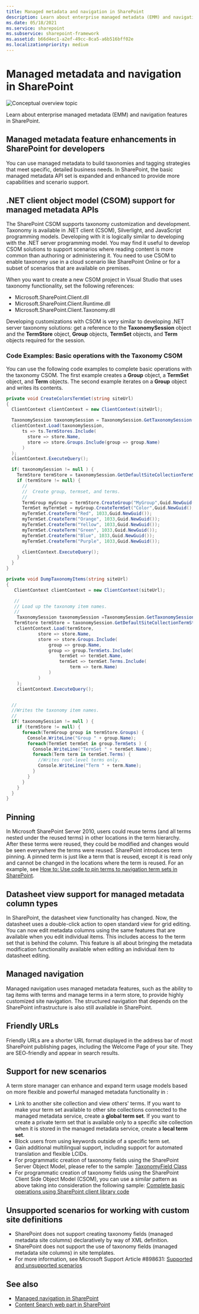 ```yaml
---
title: Managed metadata and navigation in SharePoint
description: Learn about enterprise managed metadata (EMM) and navigation features in SharePoint.
ms.date: 05/18/2021
ms.service: sharepoint
ms.subservice: sharepoint-framework
ms.assetid: b66d4ec1-a2ef-49cc-8ca5-a6b516bff02e
ms.localizationpriority: medium
---
```

# Managed metadata and navigation in SharePoint

![Conceptual overview topic](../images/mod_icon_badge_conoverview.png)

Learn about enterprise managed metadata (EMM) and navigation features in SharePoint.

## Managed metadata feature enhancements in SharePoint for developers

You can use managed metadata to build taxonomies and tagging strategies that meet specific, detailed business needs. In SharePoint, the basic managed metadata API set is expanded and enhanced to provide more capabilities and scenario support.

## .NET client object model (CSOM) support for managed metadata APIs

The SharePoint CSOM supports taxonomy customization and development. Taxonomy is available in .NET client (CSOM), Silverlight, and JavaScript programming models. Developing with it is logically similar to developing with the .NET server programming model. You may find it useful to develop CSOM solutions to support scenarios where reading content is more common than authoring or administering it. You need to use CSOM to enable taxonomy use in a cloud scenario like SharePoint Online or for a subset of scenarios that are available on premises.

When you want to create a new CSOM project in Visual Studio that uses taxonomy functionality, set the following references:

- Microsoft.SharePoint.Client.dll
- Microsoft.SharePoint.Client.Runtime.dll
- Microsoft.SharePoint.Client.Taxonomy.dll

Developing customizations with CSOM is very similar to developing .NET server taxonomy solutions: get a reference to the **TaxonomySession** object and the **TermStore** object, **Group** objects, **TermSet** objects, and **Term** objects required for the session.

### Code Examples: Basic operations with the Taxonomy CSOM

You can use the following code examples to complete basic operations with the taxonomy CSOM. The first example creates a **Group** object, a **TermSet** object, and **Term** objects. The second example iterates on a **Group** object and writes its contents.

```csharp
private void CreateColorsTermSet(string siteUrl)
{
  ClientContext clientContext = new ClientContext(siteUrl);

  TaxonomySession taxonomySession = TaxonomySession.GetTaxonomySession(clientContext);
  clientContext.Load(taxonomySession,
      ts => ts.TermStores.Include(
        store => store.Name,
        store => store.Groups.Include(group => group.Name)
      )
  );
  clientContext.ExecuteQuery();

  if( taxonomySession != null ) {
    TermStore termStore = taxonomySession.GetDefaultSiteCollectionTermStore();
    if (termStore != null) {
      //
      //  Create group, termset, and terms.
      //
      TermGroup myGroup = termStore.CreateGroup("MyGroup",Guid.NewGuid());
      TermSet myTermSet = myGroup.CreateTermSet("Color",Guid.NewGuid(), 1033);
      myTermSet.CreateTerm("Red", 1033,Guid.NewGuid());
      myTermSet.CreateTerm("Orange", 1033,Guid.NewGuid());
      myTermSet.CreateTerm("Yellow", 1033,Guid.NewGuid());
      myTermSet.CreateTerm("Green", 1033,Guid.NewGuid());
      myTermSet.CreateTerm("Blue", 1033,Guid.NewGuid());
      myTermSet.CreateTerm("Purple", 1033,Guid.NewGuid());

      clientContext.ExecuteQuery();
    }
  }
}

private void DumpTaxonomyItems(string siteUrl)
{
   ClientContext clientContext = new ClientContext(siteUrl);

   //
   // Load up the taxonomy item names.
   //
    TaxonomySession taxonomySession =TaxonomySession.GetTaxonomySession(clientContext);
   TermStore termStore = taxonomySession.GetDefaultSiteCollectionTermStore();
    clientContext.Load(termStore,
            store => store.Name,
            store => store.Groups.Include(
                group => group.Name,
                group => group.TermSets.Include(
                    termSet => termSet.Name,
                    termSet => termSet.Terms.Include(
                        term => term.Name)
                )
            )
    );
    clientContext.ExecuteQuery();


  //
  //Writes the taxonomy item names.
  //
  if( taxonomySession != null ) {
    if (termStore != null) {
      foreach(TermGroup group in termStore.Groups) {
        Console.WriteLine("Group " + group.Name);
        foreach(TermSet termSet in group.TermSets ) {
          Console.WriteLine("TermSet " + termSet.Name);
          foreach(Term term in termSet.Terms) {
            //Writes root-level terms only.
            Console.WriteLine("Term " + term.Name);
          }
        }
      }
    }
  }
}
```

## Pinning

In Microsoft SharePoint Server 2010, users could reuse terms (and all terms nested under the reused terms) in other locations in the term hierarchy. After these terms were reused, they could be modified and changes would be seen everywhere the terms were reused. SharePoint introduces term pinning. A pinned term is just like a term that is reused, except it is read only and cannot be changed in the locations where the term is reused. For an example, see  [How to: Use code to pin terms to navigation term sets in SharePoint](how-to-use-code-to-pin-terms-to-navigation-term-sets-in-sharepoint.md).

## Datasheet view support for managed metadata column types

In SharePoint, the datasheet view functionality has changed. Now, the datasheet uses a double-click action to open standard view for grid editing. You can now edit metadata columns using the same features that are available when you edit individual items. This includes access to the term set that is behind the column. This feature is all about bringing the metadata modification functionality available when editing an individual item to datasheet editing.

## Managed navigation

Managed navigation uses managed metadata features, such as the ability to tag items with terms and manage terms in a term store, to provide highly customized site navigation. The structured navigation that depends on the SharePoint infrastructure is also still available in SharePoint.

## Friendly URLs

Friendly URLs are a shorter URL format displayed in the address bar of most SharePoint publishing pages, including the Welcome Page of your site. They are SEO-friendly and appear in search results.

## Support for new scenarios

A term store manager can enhance and expand term usage models based on more flexible and powerful managed metadata functionality in :

- Link to another site collection and view others' terms. If you want to make your term set available to other site collections connected to the managed metadata service, create a **global term set**. If you want to create a private term set that is available only to a specific site collection when it is stored in the managed metadata service, create a **local term set**.
- Block users from using keywords outside of a specific term set.
- Gain additional multilingual support, including support for automated translation and flexible LCIDs.
- For programmatic creation of taxonomy fields using the SharePoint Server Object Model, please refer to the sample: [TaxonomyField Class](/dotnet/api/microsoft.sharepoint.taxonomy.taxonomyfield)
- For programmatic creation of taxonomy fields using the SharePoint Client Side Object Model (CSOM), you can use a similar pattern as above taking into consideration the following sample: [Complete basic operations using SharePoint client library code](../sp-add-ins/complete-basic-operations-using-sharepoint-client-library-code.md#add-a-field-to-a-sharepoint-list)

## Unsupported scenarios for working with custom site definitions

- SharePoint does not support creating taxonomy fields (managed metadata site columns) declaratively by way of XML definition.
- SharePoint does not support the use of taxonomy fields (managed metadata site columns) in site templates.
- For more information, see Microsoft Support Article #898631:  [Supported and unsupported scenarios](https://support2.microsoft.com/default.aspx?scid=kb;EN-US;898631
)

## See also

- [Managed navigation in SharePoint](managed-navigation-in-sharepoint.md)
- [Content Search web part in SharePoint](content-search-web-part-in-sharepoint.md)
